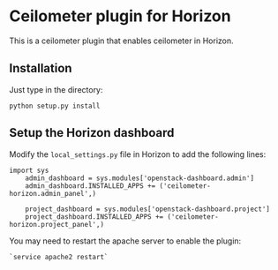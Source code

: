 Ceilometer plugin for Horizon
==================

This is a ceilometer plugin that enables ceilometer in Horizon.

Installation
------------
Just type in the directory:

    python setup.py install


Setup the Horizon dashboard
-------------------

Modify the `local_settings.py` file in Horizon to add the following lines:

    import sys
        admin_dashboard = sys.modules['openstack-dashboard.admin']
        admin_dashboard.INSTALLED_APPS += ('ceilometer-horizon.admin_panel',)

        project_dashboard = sys.modules['openstack-dashboard.project']
        project_dashboard.INSTALLED_APPS += ('ceilometer-horizon.project_panel',)


You may need to restart the apache server to enable the plugin:
    
    `service apache2 restart`
